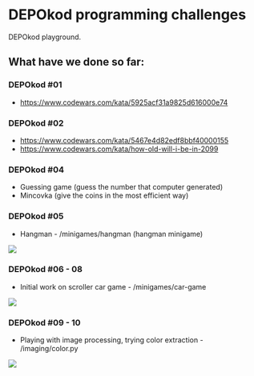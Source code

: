# DEPOkod programming challenges

DEPOkod playground.

## What have we done so far:

### DEPOkod #01
- https://www.codewars.com/kata/5925acf31a9825d616000e74

### DEPOkod #02
- https://www.codewars.com/kata/5467e4d82edf8bbf40000155
- https://www.codewars.com/kata/how-old-will-i-be-in-2099

### DEPOkod #04
- Guessing game (guess the number that computer generated)
- Mincovka (give the coins in the most efficient way)

### DEPOkod #05
- Hangman - /minigames/hangman (hangman minigame)

![](http://res.cloudinary.com/m1n0/image/upload/v1511212145/hangman_st2mxu.gif)

### DEPOkod #06 - 08
- Initial work on scroller car game - /minigames/car-game

![](http://res.cloudinary.com/m1n0/image/upload/c_scale,w_418/v1504028657/car_hno2p7.gif)

### DEPOkod #09 - 10
- Playing with image processing, trying color extraction - /imaging/color.py

![](http://res.cloudinary.com/m1n0/image/upload/v1511211442/opencv_1_z7vclq.gif)
